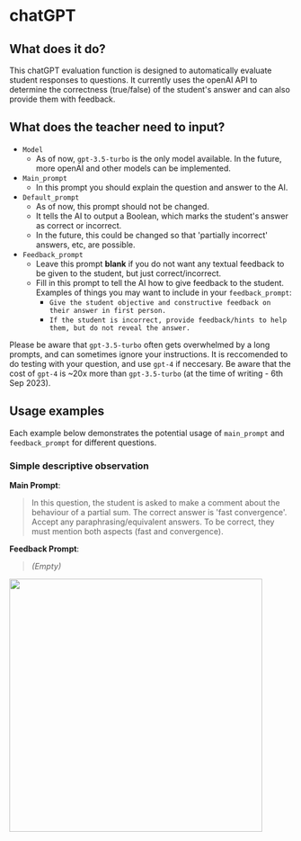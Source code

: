 # chatGPT

## What does it do?
This chatGPT evaluation function is designed to automatically evaluate student responses to questions. It currently uses the openAI API to determine the correctness (true/false) of the student's answer and can also provide them with feedback.


## What does the teacher need to input?
- `Model`
  - As of now, `gpt-3.5-turbo` is the only model available. In the future, more openAI and other models can be implemented.
- `Main_prompt`
  - In this prompt you should explain the question and answer to the AI.
- `Default_prompt`
  - As of now, this prompt should not be changed.
  - It tells the AI to output a Boolean, which marks the student's answer as correct or incorrect.
  - In the future, this could be changed so that 'partially incorrect' answers, etc, are possible.
- `Feedback_prompt`
  - Leave this prompt **blank** if you do not want any textual feedback to be given to the student, but just correct/incorrect.
  - Fill in this prompt to tell the AI how to give feedback to the student. Examples of things you may want to include in your `feedback_prompt`:
    - `Give the student objective and constructive feedback on their answer in first person.`
    - `If the student is incorrect, provide feedback/hints to help them, but do not reveal the answer.`
   
Please be aware that `gpt-3.5-turbo` often gets overwhelmed by a long prompts, and can sometimes ignore your instructions. It is reccomended to do testing with your question, and use `gpt-4` if neccesary. Be aware that the cost of `gpt-4` is ~20x more than `gpt-3.5-turbo` (at the time of writing - 6th Sep 2023).

## Usage examples
Each example below demonstrates the potential usage of `main_prompt` and `feedback_prompt` for different questions.

### Simple descriptive observation
**Main Prompt**:
> In this question, the student is asked to make a comment about the behaviour of a partial sum. The correct answer is 'fast convergence'. Accept any paraphrasing/equivalent answers. To be correct, they must mention both aspects (fast and convergence).

**Feedback Prompt**:
> *(Empty)*

<img src="https://github.com/lambda-feedback/chatGPT/assets/138524447/af083bff-fade-4186-89aa-bc0b7f48ce0d" width="450">

